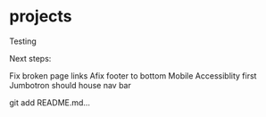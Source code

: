# projects

Testing

Next steps:

Fix broken page links
Afix footer to bottom
Mobile
Accessiblity first
Jumbotron should house nav bar

git add README.md...